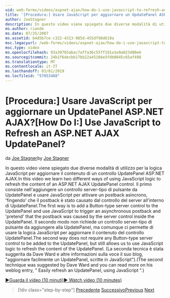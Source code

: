 ```yaml
---
uid: web-forms/videos/aspnet-ajax/how-do-i-use-javascript-to-refresh-an-aspnet-ajax-updatepanel
title: '[Procedura:] Usare JavaScript per aggiornare un UpdatePanel ASP.NET AJAX? | Microsoft Docs'
author: JoeStagner
description: In questo video viene spiegato due diverse modalità di utilizzo per la logica JavaScript per aggiornare il contenuto di un controllo UpdatePanel ASP.NET AJAX. Il primo modo consiste nell'aggiungere un...
ms.author: riande
ms.date: 07/25/2007
ms.assetid: b4d5b7ce-c322-4313-985d-455df98d619a
msc.legacyurl: /web-forms/videos/aspnet-ajax/how-do-i-use-javascript-to-refresh-an-aspnet-ajax-updatepanel
msc.type: video
ms.openlocfilehash: 93a39765abac7affa36c55ff191a1e9a023d80e6
ms.sourcegitcommit: 24b1f6decbb17bb22a45166e5fdb0845c65af498
ms.translationtype: MT
ms.contentlocale: it-IT
ms.lasthandoff: 03/01/2019
ms.locfileid: "57053488"
---
```

<a name="how-do-i-use-javascript-to-refresh-an-aspnet-ajax-updatepanel"></a><span data-ttu-id="be174-105">[Procedura:] Usare JavaScript per aggiornare un UpdatePanel ASP.NET AJAX?</span><span class="sxs-lookup"><span data-stu-id="be174-105">[How Do I:] Use JavaScript to Refresh an ASP.NET AJAX UpdatePanel?</span></span>
====================
<span data-ttu-id="be174-106">da [Joe Stagner](https://github.com/JoeStagner)</span><span class="sxs-lookup"><span data-stu-id="be174-106">by [Joe Stagner](https://github.com/JoeStagner)</span></span>

<span data-ttu-id="be174-107">In questo video viene spiegato due diverse modalità di utilizzo per la logica JavaScript per aggiornare il contenuto di un controllo UpdatePanel ASP.NET AJAX.</span><span class="sxs-lookup"><span data-stu-id="be174-107">In this video we learn two different ways of using JavaScript logic to refresh the content of an ASP.NET AJAX UpdatePanel control.</span></span> <span data-ttu-id="be174-108">Il primo consiste nell'aggiungere un controllo server-tipo di pulsante da UpdatePanel e usare JavaScript per attivare un postback asincrono, 'fingendo' che il postback è stato causato dal controllo del server all'interno di UpdatePanel.</span><span class="sxs-lookup"><span data-stu-id="be174-108">The first way is to add a Button-type server control to the UpdatePanel and use JavaScript to trigger an asynchronous postback and 'pretend' that the postback was caused by the server control inside the UpdatePanel.</span></span> <span data-ttu-id="be174-109">Il secondo modo non richiede un controllo server-tipo di pulsante da aggiungere alla UpdatePanel, ma comunque ci permette di usare la logica JavaScript per aggiornare il contenuto del controllo UpdatePanel.</span><span class="sxs-lookup"><span data-stu-id="be174-109">The second way does not require any Button-type server control to be added to the UpdatePanel, but still allows us to use JavaScript logic to refresh the content of the UpdatePanel.</span></span> <span data-ttu-id="be174-110">(La seconda tecnica è stata suggerita da Dave Ward e altre informazioni sulla voce il suo blog, "aggiornare facilmente un UpdatePanel, scritte in JavaScript").</span><span class="sxs-lookup"><span data-stu-id="be174-110">(The second technique was suggested by Dave Ward and you can read more on his weblog entry, " Easily refresh an UpdatePanel, using JavaScript ".)</span></span>

[<span data-ttu-id="be174-111">&#9654;Guarda il video (10 minuti)</span><span class="sxs-lookup"><span data-stu-id="be174-111">&#9654; Watch video (10 minutes)</span></span>](https://channel9.msdn.com/Blogs/ASP-NET-Site-Videos/how-do-i-use-javascript-to-refresh-an-aspnet-ajax-updatepanel)

> [!div class="step-by-step"]
> <span data-ttu-id="be174-112">[Precedente](how-do-i-build-a-custom-aspnet-ajax-server-control.md)
> [Successivo](how-do-i-determine-whether-an-asynchronous-postback-has-occurred.md)</span><span class="sxs-lookup"><span data-stu-id="be174-112">[Previous](how-do-i-build-a-custom-aspnet-ajax-server-control.md)
[Next](how-do-i-determine-whether-an-asynchronous-postback-has-occurred.md)</span></span>
